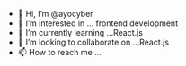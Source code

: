 - 👋 Hi, I’m @ayocyber
- 👀 I’m interested in ... frontend development
- 🌱 I’m currently learning ...React.js
- 💞️ I’m looking to collaborate on ...React.js
- 📫 How to reach me ...

<!---
ayocyber/ayocyber is a ✨ special ✨ repository because its `README.md` (this file) appears on your GitHub profile.
You can click the Preview link to take a look at your changes.
--->
